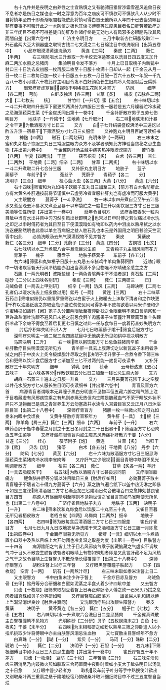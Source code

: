 <!-- { "loadSidebar": true } -->
　　右十九件并是丧明之由养性之士宜熟慎之又有驰骋田猎冒渉霜雪迎风追兽日夜不息者亦是伤目之媒也恣一时之浮意为百年之痼疾可不慎欤可不慎欤凡人从少时不自将慎年至四十即渐渐眼闇若能依此将慎可得白首无他所以人年四十已去当须瞑目非有要事不可輙开此之一术防慎之极也其读书博奕等过度患目者名曰肝劳若欲疗之非三年闭目不视不可得差徒自防肝及作诸疗终是无効也人有风邪多必眼闇先攻其风而闇自差【出第六卷中】
　　广济主令明目方
　　三月中取新杏仁研脂绞取汁一升石盐两大豆大铜器盛之取铜古钱二七文浸之二七日绵注目中夜洗眼用【出第五卷中】
　　小品疗眼漠漠黄连洗汤方
　　黄连【三两】　　秦皮【二两】　　蕤仁【半两】
　　右三味防咀水三升煮取一升半绞去滓适寒温以洗目日四五度又加升麻二两加水煎之忌猪肉
　　集验明目令发不落方
　　十月上已日取槐子内新甖中封口三十日洗去皮初服一枚再服二枚至十日服十枚满十日却从一起【千金云从月一日一枚二日二枚每日加一枚计十日服五十五枚一月日服一百六十五枚一年服一千九百八十枚小月减六十枚此疗主明目令发不白好顔色长生旧病冷人勿服肘后云扁鹊方】
　　删繁疗肝虚寒目视物不明稀视生花防风补煎方
　　防风　　　细辛【各二两】　芎防　　　白鲜皮独活【各三两】　甘草【炙】　　橘皮【去脉各二两】大【二七枚去
　　核】　　　　甘竹叶【一升切】蜜【五合】
　　右十味切以水一斗二升煮取四升去滓下蜜更煎两沸分为四服日三夜一服若是五六月燥器贮冷水藏之忌海藻菘菜生菜【千金崔氏同出第十一卷中】
　　千金补肝散疗男子五劳七伤明目方
　　地肤子【一斤隂干】生地黄【七斤取汁】
　　右二味地肤末和汁暴之令干更为散酒服方寸匕日三
　　又方
　　白子七升绢袋盛绞沸汤中三遍讫以酢五升渍一宿暴干下筛酒服方寸匕日三乆服佳
　　又神麴丸主明目百嵗可读细书方
　　神麴【四两】　　磁石【二两烧研】　光明朱砂【一两研】
　　右三味末之蜜和丸如梧子饮服三丸日三常服益眼力众方不及学者须知此方神验当寳秘之忌生血物【并出第六卷中】
　　千金翼防肝汤主藏中痰实热冲眼漠漠闇方
　　苦竹根【八两】　半夏【四两洗】　干蓝　　　茯苓枳实【炙】　　白术【各三两】　杏仁【二两熬】　干地黄【二两】细辛【二两】　　甘草【二两炙】
　　右十味切以水一斗二升煮取二升七合分三服
　　又补肝丸主明目方
　　地肤子　　蓝子　　　蒺藜子　　车前子子　　　莬丝子　　茺蔚子　　青葙子【各二
　　分】　　　　决明子【三合】　细辛　　　桂心萤火虫【各三两】大黄【八分】　　黄连【六分】
　　右十四味筛蜜和为丸如梧子饮服子五丸日三加至三丸【前方有白术名防肝此方有大黄名补肝通按前将节谨慎中云虚劳冷者宜服补肝丸岂有虚冷而可服大黄乎】
　　又主眼闇方
　　蔓菁子【一斗浄洗】
　　右一味以水四升煮自旦至午去汁易水又煮至晚去汁易水又煮至旦暴干以布袋贮之一度三升以粥饮服三方寸匕日三服美酒等任性所便【并出第十一卷中】
　　延年令目明方
　　滤疗香取黍米一粒内目眦中当有水出并目中习习然引风出状即明之也常以日申时傅之若似痛以冷水洗之即定以申时傅药者为其目至日下便漠漠暗如有物即以药内中泪出以熟帛拭之以水洗讫便豁然明也此香以单主百病服之益人胜石乳也本云是外国用之明目甚验天竺沉香中出此
　　必効洗眼汤去热气漠漠视物不见并瞖方
　　秦皮　　　黄蘗皮　　蕤仁【各三分】　细辛【二分】茺蔚子【三分】　黄连【四分】　　古铜钱【七文】
　　右七味切以水二升煮取八合平旦洗目忌生菜
　　又青葙子丸主眼风闇有花方
　　青葙子　　槐子　　　覆盘子　　地肤子菥蓂子　　车前子【各五分】
　　右六味筛蜜和丸如梧子日服十五丸忌五辛猪鸡牛羊肉鱼蒜麫酢
　　近効疗眼中一切诸疾盲瞖天行风冷热胎赤泪出当漠漠不多见物唯不疗睛破余悉主之方
　　石胆【一两光明者】波斯盐緑【一两色青隂两中干不湿者是】真石盐【二两】硇砂【二分以上四味各别研】　　　秦皮【三两】　　蕤仁【三两研三
　　日】　　　　乌贼鱼骨【一两去上甲别研】　　细辛【一两】防风【三两】　　马蹄决明【二两七孔者仍以暖水洗去上细皮数过用】鈆丹【一两】　　黄连【三两】
　　右十二味草石药合筛唯似粉仍以重绢罗重筛讫以白蜜于火上微暖去上沫取下清者和之作块更千杵以油臈纸裹之亦取瓷瓶子盛贮勿使见风可得多年不败每欲着以两米许硬和少许蜜稀捣如熟麫【阙】箆子头分置两眼眦至夜仰卧枕之合眼至明不漱口含清浆和一豆许盐盐消吐洗眼不避风日未差之前忌食麫羊肉酱果子生菜虀汁苜蓿莴苣惟羊头蹄肝冷盐下余竝不得食至着后复更七日慎之过此一任与食每日一度着药甚妙失明方六首
　　肘后疗积年失明不识人方
　　七月七日取蒺藜子隂干筛食后服方寸匕
　　深师疗失明主一嵗二嵗三嵗四嵗拭目中无他病无所见如绢中视决明散方
　　马蹄决明【二升】
　　右一味筛以粥饮服方寸匕忌鱼蒜猪肉辛菜
　　千金补肝散疗目失明漠漠无所见方
　　青羊肝一具去上膜薄切之以新瓦盆子未用者浄拭之内肝于中炭火上炙令极燥脂汁尽取之别决明子半升蓼子一合熬令香下筛三味合和更筛以饮汁食后服方寸匕渐加至三匕不过两剂能一嵗复可夜读书
　　又补肝散疗三十年失明方
　　细辛　　　钟乳【研】　　茯苓　　　云母粉逺志【去心】　　五味子
　　右六味各等分作散饮服五分匕日三加至一钱匕忌生菜大酢
　　又方
　　胡麻一石蒸三十遍末之日服一升良
　　又方
　　三月采蔓菁花隂干末之空腹以井花水服方寸匕乆服长生目明可夜读细书【并出第六卷中】
　　青盲及盲方六首
　　病源青盲者谓眼本无异瞳子黒白分明直不见物耳但五藏六腑之精气皆上注于目若藏虚有风邪痰饮乘之有热则赤痛无热但内生障是腑藏血气不荣于睛故外状不异只不见物而已是谓之青盲养生方云勿塞故井水渎令人耳聋目盲又云正月八日沐浴除目盲【出第二十八卷中】
　　深师疗青盲方
　　猪胆一枚一味微火煎之可丸如黍米内眼中食顷良
　　又黄牛肝散疗青盲积年方
　　黄牛肝【一具】　土根【三两】　羚羊角【屑三升】蕤仁【三两】细辛【六两】　　车前子【一升】
　　右六味药合肝于瓶中春夏之月封之十五日冬月封之二十日出暴干下筛酒服方寸匕忌肉鱼五辛生菜等
　　又疗肝藏病眼青盲内或生障恶风赤痛补肝散方干姜【六分】　　甘遂【三分】　　桂心　　　茯苓附子【炮】　　黄连　　　甘草【炙】　　当归干漆【熬】　　贝齿【烧】　　猪苓　　　白术【各五分】干地黄【八分】　丹参【六分】　　防风【七分】　　黄芪【六分】
　　右十六味为散酒服方寸匕日三服忌海藻菘菜生菜猪肉冷水桃李雀肉等
　　又疗肝气之少眼视面目青眼中眵泪不见光明调肝散方
　　细辛　　　栢实【各二两】　蕤仁　　　甘草【炙各一两】羊肝【一具去脂膜炙干】
　　右五味为散以酒服方寸匕甚良忌同前
　　又疗眼盲脑痛方
　　鲤鱼脑并胆等分调以注目眦日三良【肘后疗雀目】
　　必効蔓菁子散主青盲瞳子不壊者治十得九方蔓菁子【六升】蒸之防气遍合甑下以釡中热汤淋之即暴干如是三度讫筛清酒服二方寸匕渐至加三匕隂雨日勿合散壊百曰克愈神効甚良雀目方四首
　　病源人有昼而睛明至瞑则不见物世谓之雀目言其如鸟雀瞑便无所见也【出第二十八卷中】
　　广济疗雀目地肤子丸方
　　地肤子【五两】　决明子【一升】
　　右二味筛米饮和丸每食后以饮服二十丸至三十丸
　　又雀目至暮无所见者栢皮散方
　　老栢白皮【四两】乌梅肉【二两熬】细辛　　　地肤子【各四两】
　　右四味筛为散每食后清酒服二方寸匕日三四服差
　　崔氏疗雀目方
　　七月七日九月九日取地衣草净洗隂干末之酒和服方寸匕日三服一月即愈【出第四卷中】
　　千金翼疗眼暮无所见方
　　猪肝【一具】细切以水一斗煮熟置小口器中及热以目临上大开勿闭也冷复温之取差为度【出第十一卷中】目肤瞖方一十四首
　　病源隂阳之气皆上注于目若风邪痰气乘于腑藏腑藏之气虚实不调故气冲于目乆不散变生肤瞖肤瞖者明眼睛上有物如蝇翅者即是又此言肝藏不足为风热之气干之故令目睛上生瞖瞖乆不散渐渐长侵覆瞳子【出第二十八卷中】
　　深师疗眼瞖方
　　胡粉注瞖上以疗三年瞖
　　又疗眼黒瞖覆瞳子肤起方
　　贝子【四枚烧】　空青【一两】　　矾石【一两熬汁尽】
　　右三味末取如黍米注瞖上日二
　　又主眼瞖方
　　书中白鱼末注少许于瞖上
　　千金疗目赤及瞖方
　　乌贼鱼骨【去甲】鈆丹等分合研细和白蜜如泥蒸之半食乆着少许四眦中差
　　又去瞖方
　　贝齿【十枚烧】细筛末取胡豆着瞖上日再正仰卧令人傅之炊一石米乆乃拭之息肉者加真珠如贝子分等研如粉
　　又疗目瞖障白膜落方
　　雄雀屎人乳和研以傅上当渐渐消烂良妙【肘后并翼同】
　　又洗眼汤疗热出攻眼生障瞖方
　　秦皮　　　黄蘗　　　决明子　　黄芩黄连【各三分】　蕤仁【五分】　　栀子仁【七枚】　大枣【五枚】
　　右八味切以水一升煮取六合洗目日二差忌猪肉
　　千金翼真珠散主白瞖覆瞳睛不见物方
　　光明硃砂【二分研】贝子【五枚炭烧末之】白鱼【七枚炙】干姜【末半分】
　　右四味为末相和研之如粉以熟帛三筛之仰卧遣人以小指爪挑取少许将傅眼中亦主白肤瞖风泪忌生血物
　　又七寳散主目瞖经年不愈方
　　白真珠【一分】　瑚【一分】　　紫贝【一分】　　马珂【一分】硃砂【二分】　　琥珀【一分】　　蕤仁【二分】　　决明子【一分】石胆【一分】
　　右九味下筛极细傅目中如小豆日三大良忌生血物【并出第十一卷中】
　　崔氏疗瞖五十年不差方
　　贝齿【一枚烧】　豆防【三十枚】　三年苦酒【三升】
　　右三味先渍贝齿三宿消尽乃内豉微火煎如胶取三合药置筒中夜卧时着如小麦大于眦头明日以汤洗之十日愈
　　又疗眼中瞖少轻者方
　　取枸及车前子叶分等手中熟挼使汁欲出又别取桑叶两三重裹之悬于隂地经宿乃摘破桑叶取汁细细防目中不过三五度瞖自当烂

